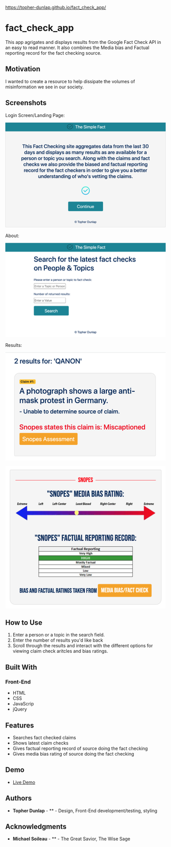
https://topher-dunlap.github.io/fact_check_app/

<!-- # book-thing.io

Initial wireframes:

https://wireframe.cc/x0a8I9

https://wireframe.cc/6oVXTU -->
# fact_check_app

This app agrigates and displays results from the Google Fact Check API in an easy to read manner. It also combines the Media bias and Factual reporting record for the fact checking source.

## Motivation

I wanted to create a resource to help dissipate the volumes of misinformation we see in our society.

## Screenshots
Login Screen/Landing Page:

![landing page](screenshots/landing.png)

About:

![search](screenshots/search.png)

Results:

![results](screenshots/results.png)

![results2](screenshots/results2.png)

## How to Use

1. Enter a person or a topic in the search field.
2. Enter the number of results you'd like back
3. Scroll through the results and interact with the different options for viewing claim check aritcles and bias ratings.

## Built With

### Front-End
* HTML
* CSS
* JavaScrip
* jQuery

## Features

* Searches fact checked claims 
* Shows latest claim checks
* Gives factual reporting record of source doing the fact checking
* Gives media bias rating of source doing the fact checking

## Demo

- [Live Demo](https://book-thing.herokuapp.com/)

## Authors

* **Topher Dunlap** - ** - Design, Front-End development/testing, styling


## Acknowledgments

* **Michael Soileau** - ** - The Great Savior, The Wise Sage
